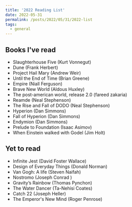 ```yaml
---
title: '2022 Reading List'
date: 2022-05-31
permalink: /posts/2022/05/31/2022-list
tags:
  - general
---
```


## Books I've read
- Slaughterhouse Five (Kurt Vonnegut)
- Dune (Frank Herbert)
- Project Hail Mary (Andrew Weir)
- Until the End of Time (Brian Greene)
- Empire (Niall Ferguson)
- Brave New World (Aldous Huxley)
- The post-american world, release 2.0 (fareed zakaria)
- Reamde (Neal Stephenson)
- The Rise and Fall of DODO (Neal Stephenson)
- Hyperion (Dan Simmons)
- Fall of Hyperion (Dan Simmons)
- Endymion (Dan Simmons)
- Prelude to Foundation (Isaac Asimov)
- When Einstein walked with Godel (Jim Holt)

## Yet to read
- Infinite Jest (David Foster Wallace)
- Design of Everyday Things (Donald Norman)
- Van Gogh: A life (Steven Naifah)
- Nostromo (Joseph Conrad )
- Gravity’s Rainbow (Thomas Pynchon)
- The Water Dancer (Ta-Nehisi Coates)
- Catch 22 (Joseph Heller)
- The Emperor's New Mind (Roger Penrose)